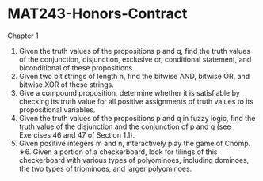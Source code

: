 # MAT243-Honors-Contract
Chapter 1
1. Given the truth values of the propositions p and q, find the
truth values of the conjunction, disjunction, exclusive or,
conditional statement, and biconditional of these propositions.
2. Given two bit strings of length n, find the bitwise AND,
bitwise OR, and bitwise XOR of these strings.
3. Give a compound proposition, determine whether it is satisfiable by checking its truth value for all positive assignments of truth values to its propositional variables.
4. Given the truth values of the propositions p and q in
fuzzy logic, find the truth value of the disjunction and
the conjunction of p and q (see Exercises 46 and 47 of
Section 1.1).
5. Given positive integers m and n, interactively play the game
of Chomp.
∗6. Given a portion of a checkerboard, look for tilings of this
checkerboard with various types of polyominoes, including
dominoes, the two types of triominoes, and larger polyominoes.
